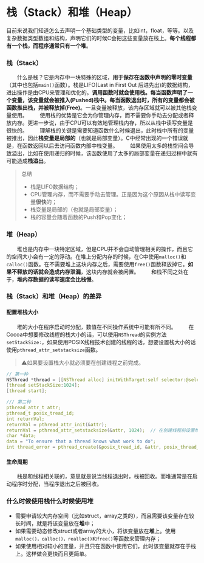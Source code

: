 # 栈（Stack）和堆（Heap）

​		目前来说我们知道怎么去声明一个基础类型的变量，比如int，float，等等。以及复杂数据类型数组和结构，声明它们的时候C会把这些变量放在栈上。**每个线程都有一个栈，而程序通常只有一个堆**。

### 栈（Stack）

  什么是栈？它是内存中一块特殊的区域，**用于保存在函数中声明的零时变量**（其中也包括`main()`函数）。栈是LIFO(Last in First Out 后进先出)的数据结构，进出操作是由CPU来管理和优化的。**调用函数时就会使用栈。**每当函数声明了一个变量，该变量就会被**推入(Pushed)**栈中。每当函数退出时，所有的变量都会被函数推出栈，并被**释放掉(Free)**。一旦变量被释放，该内存区域就可以被其他栈变量使用。
  使用栈的优势是它会为你管理内存，而不需要你手动去分配或者释放内存。更进一步说，由于CPU可以有效地管理栈内存，所以从栈中读写变量是很快的。
  理解栈的关键是需要知道函数什么时候退出，此时栈中所有的变量被推出，因此**栈变量是局部的**（也就是局部变量）。C中经常出现的一个错误就是，在函数返回以后去访问函数内部中栈变量。
  如果使用太多的栈空间会导致溢出，比如在使用递归的时候，该函数使用了太多的局部变量在递归过程中就有可能造成**栈溢出**。

> 总结
>
> - 栈是LIFO数据结构；
> - CPU管理内存，而不需要手动去管理。正是因为这个原因从栈中读写变量**很快**的；
> - 栈变量是局部的（也就是局部变量）；
> - 栈的容量会随着函数的Push和Pop变化；

### 堆（Heap）

  堆也是内存中一块特定区域，但是CPU并不会自动管理相关的操作，而且它的空间大小会有一定的浮动。在堆上分配内存的时候，在C中使用`malloc()`和`calloc()`函数。在不需要堆上这块内存之后，需要使用`free()`函数释放掉它。**如果不释放的话就会造成内存泄漏**，这块内存就会被闲置。
  和栈不同之处在于，**堆内存数据的读写速度会比栈慢**。



### 栈（Stack）和堆（Heap）的差异

#### 配置堆栈大小

  堆的大小在程序启动时分配，数值在不同操作系统中可能有所不同。
  在Cocoa中想要修改线程的栈大小的话，可以使用`NSThread`的实例方法`setStackSize:`，如果使用POSIX线程技术创建的线程的话，想要设置栈大小的话使用`pthread_attr_setstacksize`函数。

> ⚠️如果要设置栈大小就必须要在创建线程之前完成。

```c++
// 第一种
NSThread *thread = [[NSThread alloc] initWithTarget:self selector:@selector(backgroudMethod:) object:nil];
[thread setStackSize:1024];
[thread start];

/// 第二种
pthread_attr_t attr;
pthread_t posix_tread_id;
int returnVal;
returnVal = pthread_attr_init(&attr);
returnVal = pthread_attr_setstacksize(&attr, 1024);  // 在创建线程前设置堆栈大小
char *data;
data = "To ensure that a thread knows what work to do";
int thread_error = pthread_create(&posix_tread_id, &attr, posix_thread_mainroutine, data);
```

#### 生命周期

  栈是和线程相关联的，意思就是说当线程退出时，栈被回收。而堆通常是在启动程序时分配，当程序退出之后被回收。

### 什么时候使用栈什么时候使用堆

- 需要申请较大内存空间（比如struct，array之类的），而且需要该变量存在较长时间，就是将该变量放在**堆**中；
- 如果需要动态修改struct或者array的大小，将该变量放在**堆**上。使用`malloc()，calloc()，realloc()和free()`等函数来管理内存；
- 如果使用相对较小的变量，并且只在函数中使用它们，此时该变量就存在于栈上。这样做会更快而且更简单。

